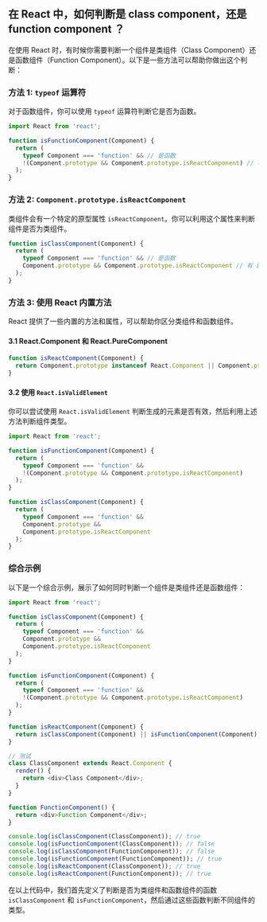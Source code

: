 ## 在 React 中，如何判断是 class component，还是 function component ？

在使用 React 时，有时候你需要判断一个组件是类组件（Class Component）还是函数组件（Function Component）。以下是一些方法可以帮助你做出这个判断：

### 方法 1: `typeof` 运算符

对于函数组件，你可以使用 `typeof` 运算符判断它是否为函数。

```javascript
import React from 'react';

function isFunctionComponent(Component) {
  return (
    typeof Component === 'function' && // 是函数
    !(Component.prototype && Component.prototype.isReactComponent) // 不是类组件
  );
}
```

### 方法 2: `Component.prototype.isReactComponent`

类组件会有一个特定的原型属性 `isReactComponent`。你可以利用这个属性来判断组件是否为类组件。

```javascript
function isClassComponent(Component) {
  return (
    typeof Component === 'function' && // 是函数
    Component.prototype && Component.prototype.isReactComponent // 有 isReactComponent 属性
  );
}
```

### 方法 3: 使用 React 内置方法

React 提供了一些内置的方法和属性，可以帮助你区分类组件和函数组件。

#### 3.1 React.Component 和 React.PureComponent

```javascript
function isReactComponent(Component) {
  return Component.prototype instanceof React.Component || Component.prototype instanceof React.PureComponent;
}
```

#### 3.2 使用 `React.isValidElement`

你可以尝试使用 `React.isValidElement` 判断生成的元素是否有效，然后利用上述方法判断组件类型。

```javascript
import React from 'react';

function isFunctionComponent(Component) {
  return (
    typeof Component === 'function' &&
    !(Component.prototype && Component.prototype.isReactComponent)
  );
}

function isClassComponent(Component) {
  return (
    typeof Component === 'function' &&
    Component.prototype &&
    Component.prototype.isReactComponent
  );
}
```

### 综合示例

以下是一个综合示例，展示了如何同时判断一个组件是类组件还是函数组件：

```javascript
import React from 'react';

function isClassComponent(Component) {
  return (
    typeof Component === 'function' &&
    Component.prototype &&
    Component.prototype.isReactComponent
  );
}

function isFunctionComponent(Component) {
  return (
    typeof Component === 'function' &&
    !(Component.prototype && Component.prototype.isReactComponent)
  );
}

function isReactComponent(Component) {
  return isClassComponent(Component) || isFunctionComponent(Component);
}

// 测试
class ClassComponent extends React.Component {
  render() {
    return <div>Class Component</div>;
  }
}

function FunctionComponent() {
  return <div>Function Component</div>;
}

console.log(isClassComponent(ClassComponent)); // true
console.log(isFunctionComponent(ClassComponent)); // false
console.log(isClassComponent(FunctionComponent)); // false
console.log(isFunctionComponent(FunctionComponent)); // true
console.log(isReactComponent(ClassComponent)); // true
console.log(isReactComponent(FunctionComponent)); // true
```

在以上代码中，我们首先定义了判断是否为类组件和函数组件的函数 `isClassComponent` 和 `isFunctionComponent`，然后通过这些函数判断不同组件的类型。
